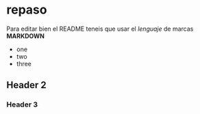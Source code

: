 # repaso
Para editar bien el README teneis que usar el *lenguaje* de marcas **MARKDOWN**

- one
- two
- three
## Header 2
### Header 3
